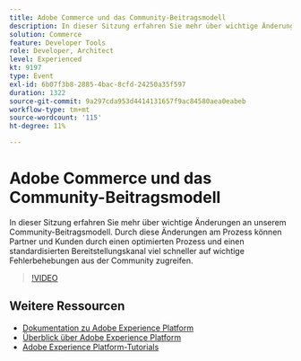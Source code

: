 ```yaml
---
title: Adobe Commerce und das Community-Beitragsmodell
description: In dieser Sitzung erfahren Sie mehr über wichtige Änderungen an unserem Community-Beitragsmodell. Durch diese Änderungen am Prozess können Partner und Kunden durch einen optimierten Prozess und einen standardisierten Bereitstellungskanal viel schneller auf wichtige Fehlerbehebungen aus der Community zugreifen.
solution: Commerce
feature: Developer Tools
role: Developer, Architect
level: Experienced
kt: 9197
type: Event
exl-id: 6b07f3b8-2885-4bac-8cfd-24250a35f597
duration: 1322
source-git-commit: 9a297cda953d4414131657f9ac84580aea0eabeb
workflow-type: tm+mt
source-wordcount: '115'
ht-degree: 11%

---
```


# Adobe Commerce und das Community-Beitragsmodell

In dieser Sitzung erfahren Sie mehr über wichtige Änderungen an unserem Community-Beitragsmodell. Durch diese Änderungen am Prozess können Partner und Kunden durch einen optimierten Prozess und einen standardisierten Bereitstellungskanal viel schneller auf wichtige Fehlerbehebungen aus der Community zugreifen.

>[!VIDEO](https://video.tv.adobe.com/v/337766/?quality=12&learn=on&hidetitle=true)

## Weitere Ressourcen

- [Dokumentation zu Adobe Experience Platform](https://experienceleague.adobe.com/docs/experience-platform.html?lang=de)
- [Überblick über Adobe Experience Platform](https://experienceleague.adobe.com/docs/experience-platform/landing/home.html?lang=de)
- [Adobe Experience Platform-Tutorials](https://experienceleague.adobe.com/docs/platform-learn/tutorials/overview.html?lang=de)

